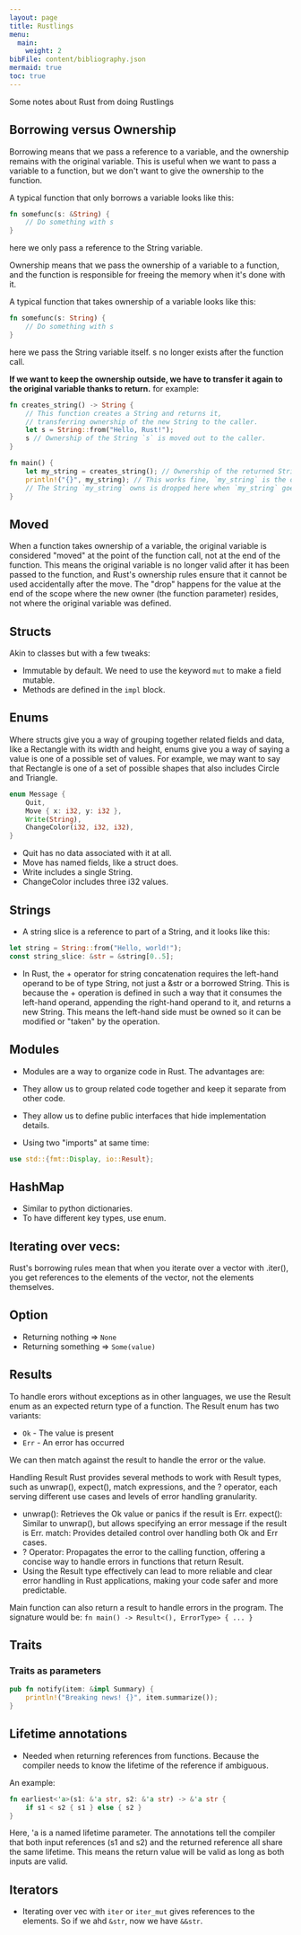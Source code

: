 ```yaml
---
layout: page
title: Rustlings
menu:
  main:
    weight: 2
bibFile: content/bibliography.json
mermaid: true
toc: true
---
```


Some notes about Rust from doing Rustlings

<!--more-->

## Borrowing versus Ownership

Borrowing means that we pass a reference to a variable, and the ownership remains with the original variable. This is useful when we want to pass a variable to a function, but we don't want to give the ownership to the function.

A typical function that only borrows a variable looks like this:
```rust
fn somefunc(s: &String) {
    // Do something with s
}
```
here we only pass a reference to the String variable.

Ownership means that we pass the ownership of a variable to a function, and the function is responsible for freeing the memory when it's done with it.

A typical function that takes ownership of a variable looks like this:
```rust
fn somefunc(s: String) {
    // Do something with s
}
```
here we pass the String variable itself. s no longer exists after the function call.

**If we want to keep the ownership outside, we have to transfer it again to the original variable thanks to return.**
for example:
```rust
fn creates_string() -> String {
    // This function creates a String and returns it,
    // transferring ownership of the new String to the caller.
    let s = String::from("Hello, Rust!");
    s // Ownership of the String `s` is moved out to the caller.
}

fn main() {
    let my_string = creates_string(); // Ownership of the returned String is moved to `my_string`.
    println!("{}", my_string); // This works fine, `my_string` is the owner of the String.
    // The String `my_string` owns is dropped here when `my_string` goes out of scope.
}
```

## Moved

When a function takes ownership of a variable, the original variable is considered "moved" at the point of the function call, not at the end of the function. This means the original variable is no longer valid after it has been passed to the function, and Rust's ownership rules ensure that it cannot be used accidentally after the move. The "drop" happens for the value at the end of the scope where the new owner (the function parameter) resides, not where the original variable was defined.

## Structs

Akin to classes but with a few tweaks:
* Immutable by default. We need to use the keyword `mut` to make a field mutable.
* Methods are defined in the `impl` block.


## Enums

Where structs give you a way of grouping together related fields and data, like a Rectangle with its width and height, enums give you a way of saying a value is one of a possible set of values. For example, we may want to say that Rectangle is one of a set of possible shapes that also includes Circle and Triangle.
```rust
enum Message {
    Quit,
    Move { x: i32, y: i32 },
    Write(String),
    ChangeColor(i32, i32, i32),
}
```
* Quit has no data associated with it at all.
* Move has named fields, like a struct does.
* Write includes a single String.
* ChangeColor includes three i32 values.

## Strings

* A string slice is a reference to part of a String, and it looks like this:
```rust
let string = String::from("Hello, world!");
const string_slice: &str = &string[0..5];
```

* In Rust, the + operator for string concatenation requires the left-hand operand to be of type String, not just a &str or a borrowed String. This is because the + operation is defined in such a way that it consumes the left-hand operand, appending the right-hand operand to it, and returns a new String. This means the left-hand side must be owned so it can be modified or "taken" by the operation.

## Modules

* Modules are a way to organize code in Rust. The advantages are:
 * They allow us to group related code together and keep it separate from other code.
 * They allow us to define public interfaces that hide implementation details.
  
* Using two "imports" at same time:
```rust
use std::{fmt::Display, io::Result};
```


## HashMap

* Similar to python dictionaries.
* To have different key types, use enum.


## Iterating over vecs:

Rust's borrowing rules mean that when you iterate over a vector with .iter(),
you get references to the elements of the vector, not the elements themselves.


## Option

* Returning nothing => `None`
* Returning something => `Some(value)`

## Results

To handle erors without exceptions as in other languages, we use the Result enum as an expected return type of a function. The Result enum has two variants:
* `Ok` - The value is present
* `Err` - An error has occurred

We can then match against the result to handle the error or the value.

Handling Result
Rust provides several methods to work with Result types, such as unwrap(), expect(), match expressions, and the ? operator, each serving different use cases and levels of error handling granularity.

* unwrap(): Retrieves the Ok value or panics if the result is Err.
expect(): Similar to unwrap(), but allows specifying an error message if the result is Err.
match: Provides detailed control over handling both Ok and Err cases.
* ? Operator: Propagates the error to the calling function, offering a concise way to handle errors in functions that return Result.
* Using the Result type effectively can lead to more reliable and clear error handling in Rust applications, making your code safer and more predictable.

Main function can also return a result to handle errors in the program. The signature would be: `fn main() -> Result<(), ErrorType> { ... }`

## Traits

### Traits as parameters

```rust
pub fn notify(item: &impl Summary) {
    println!("Breaking news! {}", item.summarize());
}
```

## Lifetime annotations

* Needed when returning references from functions. Because the compiler needs to know the lifetime of the reference if ambiguous.
  
An example:
```rust
fn earliest<'a>(s1: &'a str, s2: &'a str) -> &'a str {
    if s1 < s2 { s1 } else { s2 }
}
```

Here, 'a is a named lifetime parameter. The annotations tell the compiler that both input references (s1 and s2) and the returned reference all share the same lifetime. This means the return value will be valid as long as both inputs are valid.


## Iterators

* Iterating over  vec with `iter` or `iter_mut` gives references to the elements. So if we ahd `&str`, now we have `&&str`.

